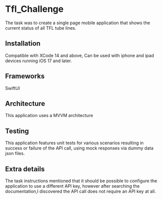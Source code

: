 # Tfl_Challenge
The task was to create a single page mobile application that shows the current status of all TFL tube lines.

## Installation ##
Compatible with XCode 14 and above, Can be used with iphone and ipad devices running iOS 17 and later.

## Frameworks ##
SwiftUI

## Architecture ##
This application uses a MVVM architecture

## Testing ##
This application features unit tests for various scenarios resulting in success or failure of the API call, using mock responses via dummy data json files.

## Extra details ##
The task instructions mentioned that it should be possible to configure the application to use a different API key, however after searching the documentation,I discovered the API call does not require an API key at all.






